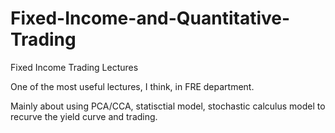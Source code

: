 # Fixed-Income-and-Quantitative-Trading
Fixed Income Trading Lectures

One of the most useful lectures, I think, in FRE department.

Mainly about using PCA/CCA, statisctial model, stochastic calculus model to recurve the yield curve and trading.
